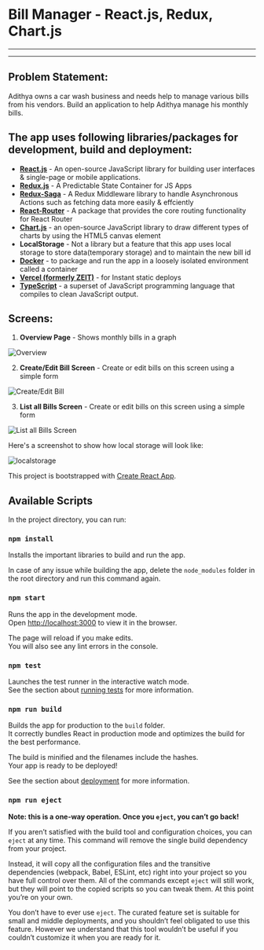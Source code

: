 # Bill Manager - React.js, Redux, Chart.js


- - -



- - -
## Problem Statement:

Adithya owns a car wash business and needs help to manage various bills from his vendors.
Build an application to help Adithya manage his monthly bills.


## The app uses following libraries/packages for development, build and deployment:

- **[React.js](https://reactjs.org/)** - An open-source JavaScript library for building user interfaces & single-page or mobile applications.
- **[Redux.js](https://redux.js.org/)** - A Predictable State Container for JS Apps
- **[Redux-Saga](https://redux-saga.js.org/)** - A Redux Middleware library to handle Asynchronous Actions such as fetching data more easily & effciently
- **[React-Router](https://www.npmjs.com/package/react-router)** - A package that provides the core routing functionality for React Router
- **[Chart.js](https://www.chartjs.org/)** - an open-source JavaScript library to draw different types of charts by using the HTML5 canvas element
- **LocalStorage** - Not a library but a feature that this app uses local storage to store data(temporary storage) and to maintain the new bill id
- **[Docker](https://www.docker.com/)** - to package and run the app in a loosely isolated environment called a container
- **[Vercel (formerly ZEIT)](https://vercel.com/)** - for Instant static deploys
- **[TypeScript](https://github.com/Microsoft/TypeScript)** - a superset of JavaScript programming language that compiles to clean JavaScript output.





## Screens:

1. **Overview Page** - Shows monthly bills in a graph

![Overview](overview-graph.PNG)



2. **Create/Edit Bill Screen** - Create or edit bills on this screen using a simple form

![Create/Edit Bill](create-new-bill-form.PNG)




3. **List all Bills Screen** - Create or edit bills on this screen using a simple form

![List all Bills Screen](all-bills-list.PNG)





Here's a screenshot to show how local storage will look like:


![localstorage](local-storage-data.PNG)





This project is bootstrapped with [Create React App](https://github.com/facebook/create-react-app).

## Available Scripts

In the project directory, you can run:


### `npm install`

Installs the important libraries to build and run the app.<br />

In case of any issue while building the app, delete the `node_modules` folder in the root directory and run this command again.


### `npm start`

Runs the app in the development mode.<br />
Open [http://localhost:3000](http://localhost:3000) to view it in the browser.

The page will reload if you make edits.<br />
You will also see any lint errors in the console.

### `npm test`

Launches the test runner in the interactive watch mode.<br />
See the section about [running tests](https://facebook.github.io/create-react-app/docs/running-tests) for more information.

### `npm run build`

Builds the app for production to the `build` folder.<br />
It correctly bundles React in production mode and optimizes the build for the best performance.

The build is minified and the filenames include the hashes.<br />
Your app is ready to be deployed!

See the section about [deployment](https://facebook.github.io/create-react-app/docs/deployment) for more information.

### `npm run eject`

**Note: this is a one-way operation. Once you `eject`, you can’t go back!**

If you aren’t satisfied with the build tool and configuration choices, you can `eject` at any time. This command will remove the single build dependency from your project.

Instead, it will copy all the configuration files and the transitive dependencies (webpack, Babel, ESLint, etc) right into your project so you have full control over them. All of the commands except `eject` will still work, but they will point to the copied scripts so you can tweak them. At this point you’re on your own.

You don’t have to ever use `eject`. The curated feature set is suitable for small and middle deployments, and you shouldn’t feel obligated to use this feature. However we understand that this tool wouldn’t be useful if you couldn’t customize it when you are ready for it.




